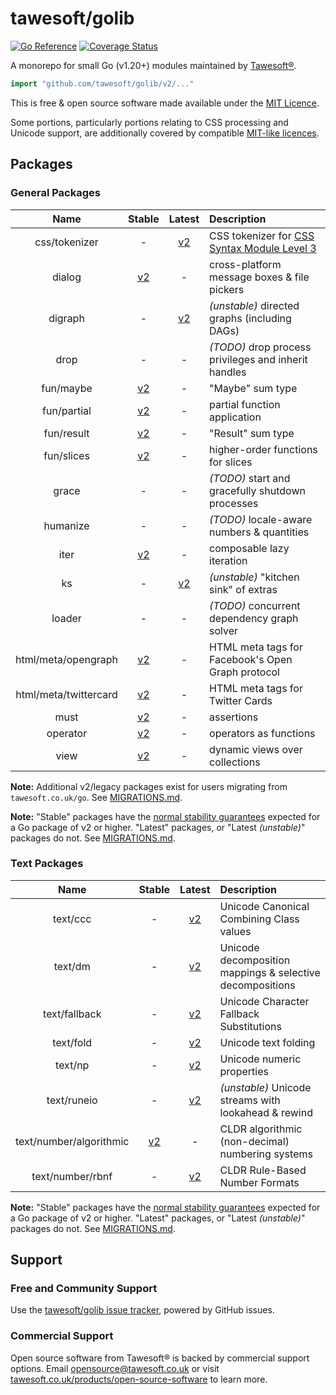 # tawesoft/golib 

[![Go Reference](https://pkg.go.dev/badge/github.com/tawesoft/golib/v2.svg)](https://pkg.go.dev/github.com/tawesoft/golib/v2)
[![Coverage Status](https://coveralls.io/repos/github/tawesoft/golib/badge.svg?branch=v2)](https://coveralls.io/github/tawesoft/golib?branch=v2)

A monorepo for small Go (v1.20+) modules maintained by
[Tawesoft®](https://www.tawesoft.co.uk).

```go
import "github.com/tawesoft/golib/v2/..."
```

This is free &amp; open source software made available under the
[MIT Licence](/LICENSE.txt).

Some portions, particularly portions relating to CSS processing and Unicode 
support, are additionally covered by compatible [MIT-like licences](/LICENSE-PARTS.txt).


## Packages

### General Packages

|          Name           |  Stable   |  Latest   | Description                                               |
|:-----------------------:|:---------:|:---------:|:----------------------------------------------------------|
|      css/tokenizer      |     -     | [v2][c01] | CSS tokenizer for [CSS Syntax Module Level 3][css1]       |
|         dialog          | [v2][d01] |     -     | cross-platform message boxes & file pickers               |
|         digraph         |     -     | [v2][d02] | *(unstable)* directed graphs (including DAGs)             |
|          drop           |     -     |     -     | *(TODO)* drop process privileges and inherit handles      |
|        fun/maybe        | [v2][f01] |     -     | "Maybe" sum type                                          |
|       fun/partial       | [v2][f02] |     -     | partial function application                              |
|       fun/result        | [v2][f03] |     -     | "Result" sum type                                         |
|       fun/slices        | [v2][f04] |     -     | higher-order functions for slices                         |
|          grace          |     -     |     -     | *(TODO)* start and gracefully shutdown processes          |
|        humanize         |     -     |     -     | *(TODO)* locale-aware numbers &amp; quantities            |
|          iter           | [v2][i01] |     -     | composable lazy iteration                                 |
|           ks            |     -     | [v2][k01] | *(unstable)* "kitchen sink" of extras                     |
|         loader          |     -     |     -     | *(TODO)* concurrent dependency graph solver               |
|   html/meta/opengraph   | [v2][m01] |     -     | HTML meta tags for Facebook's Open Graph protocol         |
|  html/meta/twittercard  | [v2][m02] |     -     | HTML meta tags for Twitter Cards                          |
|          must           | [v2][m03] |     -     | assertions                                                |
|        operator         | [v2][o01] |     -     | operators as functions                                    |
|          view           | [v2][v01] |     -     | dynamic views over collections                            |

**Note:** Additional v2/legacy packages exist for users migrating from
`tawesoft.co.uk/go`. See [MIGRATIONS.md](/MIGRATIONS.md).

**Note:** "Stable" packages have the
[normal stability guarantees](https://go.dev/doc/modules/version-numbers)
expected for a Go package of v2 or higher. "Latest" packages, or
"Latest *(unstable)*" packages do not. See [MIGRATIONS.md](/MIGRATIONS.md). 

### Text Packages

|          Name           |  Stable   |  Latest   | Description                                               |
|:-----------------------:|:---------:|:---------:|:----------------------------------------------------------|
|        text/ccc         |     -     | [v2][t01] | Unicode Canonical Combining Class values                  |
|         text/dm         |     -     | [v2][t02] | Unicode decomposition mappings & selective decompositions |
|      text/fallback      |     -     | [v2][t03] | Unicode Character Fallback Substitutions                  | 
|        text/fold        |     -     | [v2][t04] | Unicode text folding                                      |
|         text/np         |     -     | [v2][t05] | Unicode numeric properties                                |
|       text/runeio       |     -     | [v2][t06] | *(unstable)* Unicode streams with lookahead &amp; rewind  |
| text/number/algorithmic | [v2][t07] |     -     | CLDR algorithmic (non-decimal) numbering systems          |
|    text/number/rbnf     |     -     | [v2][t08] | CLDR Rule-Based Number Formats                            |

**Note:** "Stable" packages have the
[normal stability guarantees](https://go.dev/doc/modules/version-numbers)
expected for a Go package of v2 or higher. "Latest" packages, or
"Latest *(unstable)*" packages do not. See [MIGRATIONS.md](/MIGRATIONS.md). 

[css1]: https://www.w3.org/TR/css-syntax-3/
[c01]: https://pkg.go.dev/github.com/tawesoft/golib/v2/css/tokenizer
[d01]: https://pkg.go.dev/github.com/tawesoft/golib/v2/dialog
[d02]: https://pkg.go.dev/github.com/tawesoft/golib/v2/digraph
[f01]: https://pkg.go.dev/github.com/tawesoft/golib/v2/fun/maybe
[f02]: https://pkg.go.dev/github.com/tawesoft/golib/v2/fun/partial
[f03]: https://pkg.go.dev/github.com/tawesoft/golib/v2/fun/result
[f04]: https://pkg.go.dev/github.com/tawesoft/golib/v2/fun/slices
[i01]: https://pkg.go.dev/github.com/tawesoft/golib/v2/iter
[k01]: https://pkg.go.dev/github.com/tawesoft/golib/v2/ks
[m01]: https://pkg.go.dev/github.com/tawesoft/golib/v2/meta/opengraph
[m02]: https://pkg.go.dev/github.com/tawesoft/golib/v2/meta/twittercard
[m03]: https://pkg.go.dev/github.com/tawesoft/golib/v2/must
[o01]: https://pkg.go.dev/github.com/tawesoft/golib/v2/operator
[t01]: https://pkg.go.dev/github.com/tawesoft/golib/v2/text/ccc
[t02]: https://pkg.go.dev/github.com/tawesoft/golib/v2/text/dm
[t03]: https://pkg.go.dev/github.com/tawesoft/golib/v2/text/fallback
[t04]: https://pkg.go.dev/github.com/tawesoft/golib/v2/text/fold
[t05]: https://pkg.go.dev/github.com/tawesoft/golib/v2/text/np
[t06]: https://pkg.go.dev/github.com/tawesoft/golib/v2/text/runeio
[t07]: https://pkg.go.dev/github.com/tawesoft/golib/v2/text/number/algorithmic
[t08]: https://pkg.go.dev/github.com/tawesoft/golib/v2/text/number/rbnf
[v01]: https://pkg.go.dev/github.com/tawesoft/golib/v2/view


## Support

### Free and Community Support

Use the [tawesoft/golib issue tracker](), powered by GitHub issues.

### Commercial Support

Open source software from Tawesoft® is backed by commercial support options.
Email [opensource@tawesoft.co.uk](mailto:opensource@tawesoft.co.uk) or visit
[tawesoft.co.uk/products/open-source-software](https://www.tawesoft.co.uk/products/open-source-software) 
to learn more.

